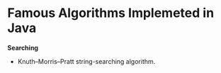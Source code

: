 # Famous Algorithms Implemeted in Java

**Searching**

- Knuth–Morris–Pratt string-searching algorithm. 

